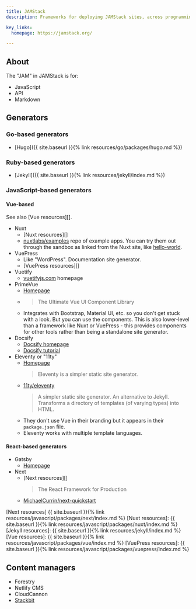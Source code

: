 ```yaml
---
title: JAMStack
description: Frameworks for deploying JAMStack sites, across programming languages.

key_links:
  homepage: https://jamstack.org/

---
```


## About 

The "JAM" in JAMStack is for:

- JavaScript
- API
- Markdown

## Generators 

### Go-based generators 

- [Hugo]({{ site.baseurl }}{% link resources/go/packages/hugo.md %})


### Ruby-based generators 

- [Jekyll]({{ site.baseurl }}{% link resources/jekyll/index.md %})


### JavaScript-based generators 

#### Vue-based

See also [Vue resources][].

- Nuxt
    - [Nuxt resources][]
    - [nuxtlabs/examples](https://github.com/nuxtlabs/examples) repo of example apps. You can try them out through the sandbox as linked from the Nuxt site, like [hello-world](https://codesandbox.io/s/github/nuxtlabs/examples/tree/master/routing/hello-world?from-embed).
- VuePress
     - Like "WordPress". Documentation site generator.
     - [VuePress resources][]
- Vuetify
    - [vuetifyjs.com](https://vuetifyjs.com/) homepage
- PrimeVue
    - [Homepage](https://www.primefaces.org/primevue/)
    - > The Ultimate Vue UI Component Library
    - Integrates with Bootstrap, Material UI, etc. so you don't get stuck with a look. But you can use the components. This is also lower-level than a framework like Nuxt or VuePress - this provides components for other tools rather than being a standalone site generator.
- Docsify
    - [Docsify homepage](https://docsify.js.org/#/)
    - [Docsify tutorial](https://michaelcurrin.github.io/docsify-js-tutorial/#/)
- Eleventy or "11ty"
    - [Homepage](https://www.11ty.dev/)
        > Eleventy is a simpler static site generator.
    - [11ty/eleventy](https://github.com/11ty/eleventy/)
        > A simpler static site generator. An alternative to Jekyll. Transforms a directory of templates (of varying types) into HTML.
    - They don't use Vue in their branding but it appears in their `package.json` file.
    - Eleventy works with multiple template languages.

#### React-based generators 

- Gatsby
    - [Homepage](https://www.gatsbyjs.com/)
- Next
    - [Next resources][]
        > The React Framework for Production
    - [MichaelCurrin/next-quickstart](https://github.com/MichaelCurrin/next-quickstart)

[Next resources]      {{ site.baseurl }}{% link resources/javascript/packages/next/index.md %}
[Nuxt resources]:     {{ site.baseurl }}{% link resources/javascript/packages/nuxt/index.md %}
[Jekyll resources]:   {{ site.baseurl }}{% link resources/jekyll/index.md %}
[Vue resources]:      {{ site.baseurl }}{% link resources/javascript/packages/vue/index.md %}
[VuePress resources]: {{ site.baseurl }}{% link resources/javascript/packages/vuepress/index.md %}


## Content managers

- Forestry 
- Netlify CMS
- CloudCannon
- [Stackbit](https://www.stackbit.com/)
